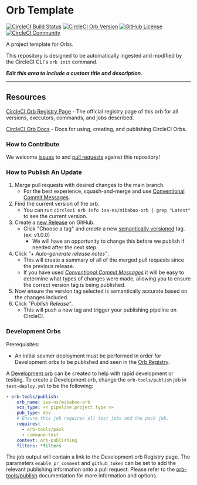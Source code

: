# Orb Template



[![CircleCI Build Status](https://circleci.com/gh/1eea4d26-544d-4f09-9e2e-e388fd494aa9/mibaboo-orb.svg?style=shield "CircleCI Build Status")](https://circleci.com/gh/1eea4d26-544d-4f09-9e2e-e388fd494aa9/mibaboo-orb) [![CircleCI Orb Version](https://badges.circleci.com/orbs/isa-ns/mibaboo-orb.svg)](https://circleci.com/developer/orbs/orb/isa-ns/mibaboo-orb) [![GitHub License](https://img.shields.io/badge/license-MIT-lightgrey.svg)](https://raw.githubusercontent.com/1eea4d26-544d-4f09-9e2e-e388fd494aa9/mibaboo-orb/master/LICENSE) [![CircleCI Community](https://img.shields.io/badge/community-CircleCI%20Discuss-343434.svg)](https://discuss.circleci.com/c/ecosystem/orbs)



A project template for Orbs.

This repository is designed to be automatically ingested and modified by the CircleCI CLI's `orb init` command.

_**Edit this area to include a custom title and description.**_

---

## Resources

[CircleCI Orb Registry Page](https://circleci.com/developer/orbs/orb/isa-ns/mibaboo-orb) - The official registry page of this orb for all versions, executors, commands, and jobs described.

[CircleCI Orb Docs](https://circleci.com/docs/orb-intro/#section=configuration) - Docs for using, creating, and publishing CircleCI Orbs.

### How to Contribute

We welcome [issues](https://github.com/1eea4d26-544d-4f09-9e2e-e388fd494aa9/mibaboo-orb/issues) to and [pull requests](https://github.com/1eea4d26-544d-4f09-9e2e-e388fd494aa9/mibaboo-orb/pulls) against this repository!

### How to Publish An Update
1. Merge pull requests with desired changes to the main branch.
    - For the best experience, squash-and-merge and use [Conventional Commit Messages](https://conventionalcommits.org/).
2. Find the current version of the orb.
    - You can run `circleci orb info isa-ns/mibaboo-orb | grep "Latest"` to see the current version.
3. Create a [new Release](https://github.com/1eea4d26-544d-4f09-9e2e-e388fd494aa9/mibaboo-orb/releases/new) on GitHub.
    - Click "Choose a tag" and _create_ a new [semantically versioned](http://semver.org/) tag. (ex: v1.0.0)
      - We will have an opportunity to change this before we publish if needed after the next step.
4.  Click _"+ Auto-generate release notes"_.
    - This will create a summary of all of the merged pull requests since the previous release.
    - If you have used _[Conventional Commit Messages](https://conventionalcommits.org/)_ it will be easy to determine what types of changes were made, allowing you to ensure the correct version tag is being published.
5. Now ensure the version tag selected is semantically accurate based on the changes included.
6. Click _"Publish Release"_.
    - This will push a new tag and trigger your publishing pipeline on CircleCI.

### Development Orbs

Prerequisites:

- An initial sevmer deployment must be performed in order for Development orbs to be published and seen in the [Orb Registry](https://circleci.com/developer/orbs).

A [Development orb](https://circleci.com/docs/orb-concepts/#development-orbs) can be created to help with rapid development or testing. To create a Development orb, change the `orb-tools/publish` job in `test-deploy.yml` to be the following:

```yaml
- orb-tools/publish:
    orb_name: isa-ns/mibaboo-orb
    vcs_type: << pipeline.project.type >>
    pub_type: dev
    # Ensure this job requires all test jobs and the pack job.
    requires:
      - orb-tools/pack
      - command-test
    context: orb-publishing
    filters: *filters
```

The job output will contain a link to the Development orb Registry page. The parameters `enable_pr_comment` and `github_token` can be set to add the relevant publishing information onto a pull request. Please refer to the [orb-tools/publish](https://circleci.com/developer/orbs/orb/circleci/orb-tools#jobs-publish) documentation for more information and options.
